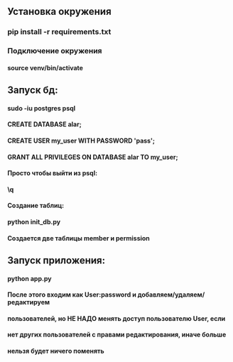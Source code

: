 ## Установка окружения
### pip install -r requirements.txt
### Подключение окружения
#### source venv/bin/activate
## Запуск бд:
#### sudo -iu postgres psql
#### CREATE DATABASE alar;
#### CREATE USER my_user WITH PASSWORD 'pass';
#### GRANT ALL PRIVILEGES ON DATABASE alar TO my_user;
#### Просто чтобы выйти из psql: 
#### \q
#### Создание таблиц:
#### python init_db.py
#### Создается две таблицы member и permission
## Запуск приложения:
#### python app.py
#### После этого входим как User:password и добавляем/удаляем/редактируем 
#### пользователей, но  НЕ НАДО менять доступ пользователю User, если
#### нет других пользователей с правами редактирования, иначе больше
#### нельзя будет ничего поменять
